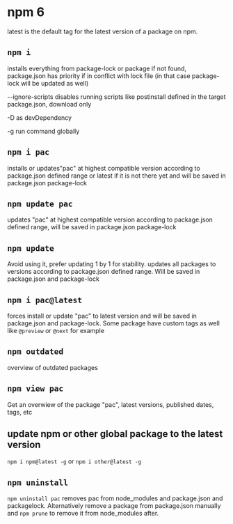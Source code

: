 # npm 6

latest is the default tag for the latest version of a package on npm.

## `npm i`

installs everything from package-lock or package if not found, package.json has priority if in conflict with lock file (in that case package-lock will be updated as well)

   --ignore-scripts disables running scripts like postinstall defined in the target package.json, download only
   
   -D as devDependency
   
   -g run command globally


## `npm i pac`

installs or updates"pac" at highest compatible version according to package.json defined range or latest if it is not there yet and will be saved in package.json package-lock

## `npm update pac`

updates "pac" at highest compatible version according to package.json defined range, will be saved in package.json package-lock

## `npm update`

Avoid using it, prefer updating 1 by 1 for stability.
updates all packages to versions according to package.json defined range. Will be saved in package.json and package-lock

## `npm i pac@latest`

forces install or update "pac" to latest version and will be saved in package.json and package-lock. Some package have custom tags as well like `@preview` or `@next` for example

## `npm outdated`

overview of outdated packages

## `npm view pac`

Get an overwiew of the package "pac", latest versions, published dates, tags, etc

## update npm or other global package to the latest version

`npm i npm@latest -g` or `npm i other@latest -g`

## `npm uninstall`

`npm uninstall pac` removes pac from node_modules and package.json and packagelock. Alternatively remove a package from package.json manually and `npm prune` to remove it from node_modules after.
